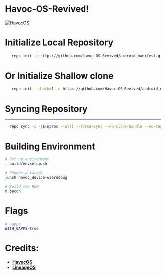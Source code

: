 Havoc-OS-Revived!
===========

![HavocOS](https://raw.githubusercontent.com/Havoc-OS-Revived/android_manifest/eleven/assets/banner.jpg)
<p align="center">

# Initialize Local Repository #
```bash
   repo init -u https://github.com/Havoc-OS-Revived/android_manifest.git -b eleven --git-lfs
```
# Or Initialize Shallow clone #
```bash
   repo init --depth=1 -u https://github.com/Havoc-OS-Revived/android_manifest.git -b eleven --git-lfs
```
  
# Syncing Repository # 
----------------

```bash
  repo sync -c -j$(nproc --all) --force-sync --no-clone-bundle --no-tags
```

# Building Environment #
```bash   
# Set up environment
. build/envsetup.sh

# Choose a target
lunch havoc_device-userdebug

# Build the ROM
m bacon
```

# Flags #
```bash   
# Gapps
WITH_GAPPS=true
```
Credits:
 =======
 * [**HavocOS**](https://github.com/Havoc-OS)
 * [**LineageOS**](https://github.com/LineageOS)
